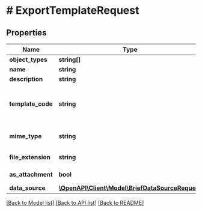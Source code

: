 # # ExportTemplateRequest

## Properties

Name | Type | Description | Notes
------------ | ------------- | ------------- | -------------
**object_types** | **string[]** |  |
**name** | **string** |  |
**description** | **string** |  | [optional]
**template_code** | **string** | Jinja2 template code. The list of objects being exported is passed as a context variable named &lt;code&gt;queryset&lt;/code&gt;. |
**mime_type** | **string** | Defaults to &lt;code&gt;text/plain; charset&#x3D;utf-8&lt;/code&gt; | [optional]
**file_extension** | **string** | Extension to append to the rendered filename | [optional]
**as_attachment** | **bool** | Download file as attachment | [optional]
**data_source** | [**\OpenAPI\Client\Model\BriefDataSourceRequest**](BriefDataSourceRequest.md) |  | [optional]

[[Back to Model list]](../../README.md#models) [[Back to API list]](../../README.md#endpoints) [[Back to README]](../../README.md)
